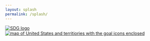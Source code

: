 ```yaml
---
layout: splash
permalink: /splash/
---
```


<div class="usa-grid">
<section class="usa-width-one-half">
<a href="https://unstats.un.org/">
<img class="" src="{{ site.baseurl }}/assets/img/en-sdg-goals-logo.png" alt="SDG logo" />
</a>
</section>
<section class="usa-width-one-half">
<a href="{{ site.baseurl }}">
<img class="" src="{{ site.baseurl }}/assets/img/splash_page_map.png" alt="map of United States and territiories with the goal icons enclosed" />
</a>
</section>
</div>

